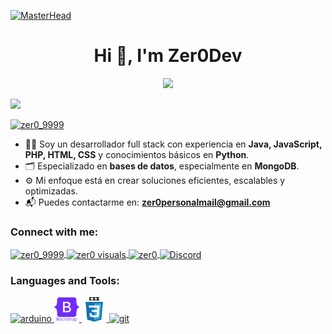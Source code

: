 [![MasterHead](https://i.pinimg.com/originals/fc/21/16/fc2116fb21de12a62d4b36c31bbb1e6f.gif?width=768&height=255)](https://skyzer0dev.com)

<h1 align="center">Hi 👋, I'm Zer0Dev</h1>
<div align="center">
  <img src="https://readme-typing-svg.herokuapp.com?size=25&color=9146ff&lines=Web+Dev/Discord+Bot+Dev|">
</div>

![](https://lanyard.cnrad.dev/api/817515739711406140)

<p align="left"> 
  <a href="https://twitter.com/zer0_9999" target="blank">
    <img src="https://img.shields.io/twitter/follow/zer0_9999?logo=twitter&style=for-the-badge" alt="zer0_9999" />
  </a> 
</p>

- 👨‍💻 Soy un desarrollador full stack con experiencia en <strong>Java, JavaScript, PHP, HTML, CSS</strong> y conocimientos básicos en <strong>Python</strong>.
- 🗂️ Especializado en <strong>bases de datos</strong>, especialmente en <strong>MongoDB</strong>.
- ⚙️ Mi enfoque está en crear soluciones eficientes, escalables y optimizadas.
- 📬 Puedes contactarme en: <strong>zer0personalmail@gmail.com</strong>

<h3 align="left">Connect with me:</h3>
<p align="left">
  <a href="https://twitter.com/zer0_9999" target="blank">
    <img align="center" src="https://raw.githubusercontent.com/rahuldkjain/github-profile-readme-generator/master/src/images/icons/Social/twitter.svg" alt="zer0_9999" height="30" width="40" />
  </a>
  <a href="https://www.behance.net/zer0visuals" target="blank">
    <img align="center" src="https://raw.githubusercontent.com/rahuldkjain/github-profile-readme-generator/master/src/images/icons/Social/behance.svg" alt="zer0 visuals" height="30" width="40" />
  </a>
  <a href="https://www.youtube.com/c/zer0" target="blank">
    <img align="center" src="https://raw.githubusercontent.com/rahuldkjain/github-profile-readme-generator/master/src/images/icons/Social/youtube.svg" alt="zer0" height="30" width="40" />
  </a>
  <a href="https://discord.gg/pokemon-kingdom" target="blank">
    <img align="center" src="https://raw.githubusercontent.com/rahuldkjain/github-profile-readme-generator/master/src/images/icons/Social/discord.svg" alt="Discord" height="30" width="40" />
  </a>
</p>

<h3 align="left">Languages and Tools:</h3>
<p align="left"> 
  <a href="https://www.arduino.cc/" target="_blank" rel="noreferrer"> 
    <img src="https://cdn.worldvectorlogo.com/logos/arduino-1.svg" alt="arduino" width="40" height="40"/> 
  </a> 
  <a href="https://getbootstrap.com" target="_blank" rel="noreferrer"> 
    <img src="https://raw.githubusercontent.com/devicons/devicon/master/icons/bootstrap/bootstrap-plain-wordmark.svg" alt="bootstrap" width="40" height="40"/> 
  </a> 
  <a href="https://www.w3schools.com/css/" target="_blank" rel="noreferrer"> 
    <img src="https://raw.githubusercontent.com/devicons/devicon/master/icons/css3/css3-original-wordmark.svg" alt="css3" width="40" height="40"/> 
  </a> 
  <a href="https://git-scm.com/" target="_blank" rel="noreferrer"> 
    <img src="https://www.vectorlogo.zone/logos/git-scm/git-scm-icon.svg" alt="git" width="40" height="40"/> 
  </a> 
  <a href="https://www.w3.org/html/" target="_blank
